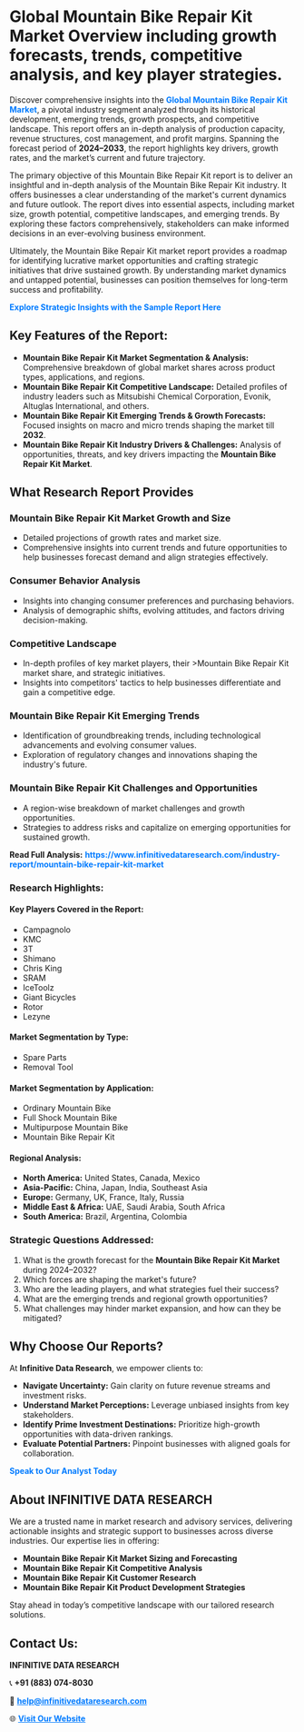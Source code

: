 <h1>Global Mountain Bike Repair Kit Market Overview including growth forecasts, trends, competitive analysis, and key player strategies.</h1>
<p>
Discover comprehensive insights into the 
<a href="https://www.infinitivedataresearch.com/industry-report/mountain-bike-repair-kit-market" rel="dofollow" style="color: #007BFF; text-decoration: none;"><strong>Global Mountain Bike Repair Kit Market</strong></a>, a pivotal industry segment analyzed through its historical development, emerging trends, growth prospects, and competitive landscape. This report offers an in-depth analysis of production capacity, revenue structures, cost management, and profit margins. Spanning the forecast period of <strong>2024–2033</strong>, the report highlights key drivers, growth rates, and the market’s current and future trajectory.
</p>
<p>
The primary objective of this Mountain Bike Repair Kit report is to deliver an insightful and in-depth analysis of the Mountain Bike Repair Kit industry. It offers businesses a clear understanding of the market's current dynamics and future outlook. The report dives into essential aspects, including market size, growth potential, competitive landscapes, and emerging trends. By exploring these factors comprehensively, stakeholders can make informed decisions in an ever-evolving business environment.
</p>
<p>
Ultimately, the Mountain Bike Repair Kit market report provides a roadmap for identifying lucrative market opportunities and crafting strategic initiatives that drive sustained growth. By understanding market dynamics and untapped potential, businesses can position themselves for long-term success and profitability.
</p>
<p>
<a href="https://www.infinitivedataresearch.com/request-sample/reportId=107309" style="color: #007BFF; text-decoration: none;"><strong>Explore Strategic Insights with the Sample Report Here</strong></a>
</p>

<h2>Key Features of the Report:</h2>
<ul>
<li><strong>Mountain Bike Repair Kit Market Segmentation & Analysis:</strong> Comprehensive breakdown of global market shares across product types, applications, and regions.</li>
<li><strong>Mountain Bike Repair Kit Competitive Landscape:</strong> Detailed profiles of industry leaders such as Mitsubishi Chemical Corporation, Evonik, Altuglas International, and others.</li>
<li><strong>Mountain Bike Repair Kit Emerging Trends & Growth Forecasts:</strong> Focused insights on macro and micro trends shaping the market till <strong>2032</strong>.</li>
<li><strong>Mountain Bike Repair Kit Industry Drivers & Challenges:</strong> Analysis of opportunities, threats, and key drivers impacting the <strong>Mountain Bike Repair Kit Market</strong>.</li>
</ul>

<h2>What Research Report Provides</h2>
<h3>Mountain Bike Repair Kit Market Growth and Size</h3>
<ul>
<li>Detailed projections of growth rates and market size.</li>
<li>Comprehensive insights into current trends and future opportunities to help businesses forecast demand and align strategies effectively.</li>
</ul>

<h3>Consumer Behavior Analysis</h3>
<ul>
<li>Insights into changing consumer preferences and purchasing behaviors.</li>
<li>Analysis of demographic shifts, evolving attitudes, and factors driving decision-making.</li>
</ul>

<h3>Competitive Landscape</h3>
<ul>
<li>In-depth profiles of key market players, their >Mountain Bike Repair Kit market share, and strategic initiatives.</li>
<li>Insights into competitors' tactics to help businesses differentiate and gain a competitive edge.</li>
</ul>

<h3>Mountain Bike Repair Kit Emerging Trends</h3>
<ul>
<li>Identification of groundbreaking trends, including technological advancements and evolving consumer values.</li>
<li>Exploration of regulatory changes and innovations shaping the industry's future.</li>
</ul>

<h3>Mountain Bike Repair Kit Challenges and Opportunities</h3>
<ul>
<li>A region-wise breakdown of market challenges and growth opportunities.</li>
<li>Strategies to address risks and capitalize on emerging opportunities for sustained growth.</li>
</ul>
<p><strong>Read Full Analysis:</strong> <a href="https://www.infinitivedataresearch.com/industry-report/mountain-bike-repair-kit-market" rel="dofollow" style="color: #007BFF; text-decoration: none;"><strong>https://www.infinitivedataresearch.com/industry-report/mountain-bike-repair-kit-market</strong></a></p>
<h3>Research Highlights:</h3>
<h4>Key Players Covered in the Report:</h4>
<ul><li>Campagnolo</li><li>KMC</li><li>3T</li><li>Shimano</li><li>Chris King</li><li>SRAM</li><li>IceToolz</li><li>Giant Bicycles</li><li>Rotor</li><li>Lezyne</li></ul>
<h4>Market Segmentation by Type:</h4>
<ul><li>Spare Parts</li><li>Removal Tool</li></ul>
<h4>Market Segmentation by Application:</h4>
<ul><li>Ordinary Mountain Bike</li><li>Full Shock Mountain Bike</li><li>Multipurpose Mountain Bike</li><li>Mountain Bike Repair Kit</li></ul>

<h4>Regional Analysis:</h4>
<ul>
<li><strong>North America:</strong> United States, Canada, Mexico</li>
<li><strong>Asia-Pacific:</strong> China, Japan, India, Southeast Asia</li>
<li><strong>Europe:</strong> Germany, UK, France, Italy, Russia</li>
<li><strong>Middle East & Africa:</strong> UAE, Saudi Arabia, South Africa</li>
<li><strong>South America:</strong> Brazil, Argentina, Colombia</li>
</ul>

<h3>Strategic Questions Addressed:</h3>
<ol>
<li>What is the growth forecast for the <strong>Mountain Bike Repair Kit Market</strong> during 2024–2032?</li>
<li>Which forces are shaping the market's future?</li>
<li>Who are the leading players, and what strategies fuel their success?</li>
<li>What are the emerging trends and regional growth opportunities?</li>
<li>What challenges may hinder market expansion, and how can they be mitigated?</li>
</ol>

<h2>Why Choose Our Reports?</h2>
<p>At <strong>Infinitive Data Research</strong>, we empower clients to:</p>
<ul>
<li><strong>Navigate Uncertainty:</strong> Gain clarity on future revenue streams and investment risks.</li>
<li><strong>Understand Market Perceptions:</strong> Leverage unbiased insights from key stakeholders.</li>
<li><strong>Identify Prime Investment Destinations:</strong> Prioritize high-growth opportunities with data-driven rankings.</li>
<li><strong>Evaluate Potential Partners:</strong> Pinpoint businesses with aligned goals for collaboration.</li>
</ul>
<p><a href="https://www.infinitivedataresearch.com/industry-report/mountain-bike-repair-kit-market" rel="dofollow" style="color: #007BFF; text-decoration: none;"><strong>Speak to Our Analyst Today</strong></a></p>

<h2>About INFINITIVE DATA RESEARCH</h2>
<p>We are a trusted name in market research and advisory services, delivering actionable insights and strategic support to businesses across diverse industries. Our expertise lies in offering:</p>
<ul>
<li><strong>Mountain Bike Repair Kit Market Sizing and Forecasting</strong></li>
<li><strong>Mountain Bike Repair Kit Competitive Analysis</strong></li>
<li><strong>Mountain Bike Repair Kit Customer Research</strong></li>
<li><strong>Mountain Bike Repair Kit Product Development Strategies</strong></li>
</ul>
<p>Stay ahead in today’s competitive landscape with our tailored research solutions.</p>

<h2>Contact Us:</h2>
<p><strong>INFINITIVE DATA RESEARCH</strong></p>
<p>📞 <strong>+91 (883) 074-8030</strong></p>
<p>📧 <strong><a href="mailto:help@infinitivedataresearch.com" style="color: #007BFF;">help@infinitivedataresearch.com</a></strong></p>
<p>🌐 <strong><a href="https://www.infinitivedataresearch.com" rel="dofollow" style="color: #007BFF;">Visit Our Website</a></strong></p>